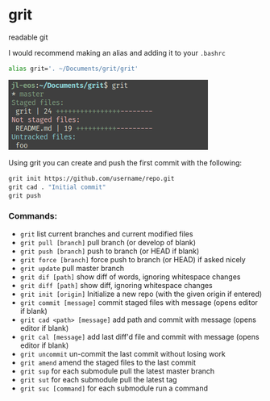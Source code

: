 # grit

readable git

I would recommend making an alias and adding it to your `.bashrc`
```sh
alias grit='. ~/Documents/grit/grit'
```

![preview](/preview.png)

Using grit you can create and push the first commit with the following:
```sh
grit init https://github.com/username/repo.git
grit cad . "Initial commit"
grit push
```

### Commands:

* `grit`                      list current branches and current modified files
* `grit pull [branch]`        pull branch (or develop of blank)
* `grit push [branch]`        push to branch (or HEAD if blank)
* `grit force [branch]`       force push to branch (or HEAD) if asked nicely
* `grit update`               pull master branch
* `grit dif [path]`           show diff of words, ignoring whitespace changes
* `grit diff [path]`          show diff, ignoring whitespace changes
* `grit init [origin]`        Initialize a new repo (with the given origin if entered)
* `grit commit [message]`     commit staged files with message (opens editor if blank)
* `grit cad <path> [message]` add path and commit with message (opens editor if blank)
* `grit cal [message]`        add last diff'd file and commit with message (opens editor if blank)
* `grit uncommit`             un-commit the last commit without losing work
* `grit amend`                amend the staged files to the last commit
* `grit sup`                  for each submodule pull the latest master branch
* `grit sut`                  for each submodule pull the latest tag
* `grit suc [command]`        for each submodule run a command
